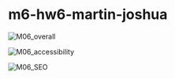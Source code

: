 # m6-hw6-martin-joshua

![M06_overall](https://github.com/joshualmartin/m6-hw6-martin-joshua/assets/45828392/2f3353be-f724-41a1-a32d-9278c69daf9d)

![M06_accessibility](https://github.com/joshualmartin/m6-hw6-martin-joshua/assets/45828392/cbd15fca-e275-4fdf-9ab3-c6c8e10dcd2e)

![M06_SEO](https://github.com/joshualmartin/m6-hw6-martin-joshua/assets/45828392/430d78ac-3f29-401d-a427-0268edaee765)
